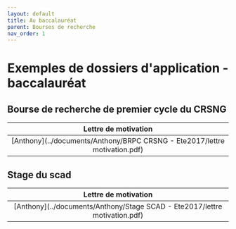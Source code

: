 ```yaml
---
layout: default
title: Au baccalauréat
parent: Bourses de recherche
nav_order: 1
---
```


# Exemples de dossiers d'application - baccalauréat

## Bourse de recherche de premier cycle du CRSNG

| Lettre de motivation |
|:----------:|
| [Anthony](../documents/Anthony/BRPC CRSNG - Ete2017/lettre motivation.pdf) |

## Stage du scad

| Lettre de motivation |
|:----------:|
| [Anthony](../documents/Anthony/Stage SCAD - Ete2017/lettre motivation.pdf) |
